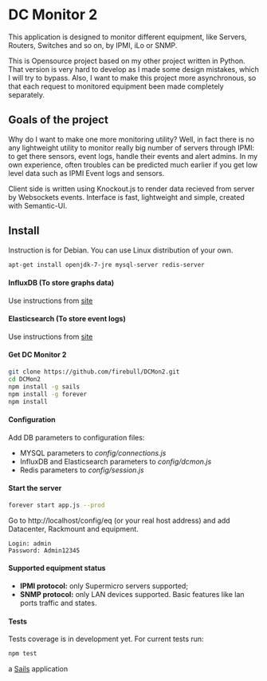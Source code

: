 # DC Monitor 2

This application is designed to monitor different equipment, like Servers, Routers, Switches and so on, by IPMI, iLo or SNMP.

This is Opensource project based on my other project written in Python. That version is very hard to develop as I made some design mistakes, which I will try to bypass. Also, I want to make this project more asynchronous, so that each request to monitored equipment been made completely separately.

## Goals of the project

Why do I want to make one more monitoring utility? Well, in fact there is no any lightweight utility to monitor really big number of servers through IPMI: to get there sensors, event logs, handle their events and alert admins. In my own experience, often troubles can be predicted much earlier if you get low level data such as IPMI Event logs and sensors.

Client side is written using Knockout.js to render data recieved from server by Websockets events. Interface is fast, lightweight and simple, created with Semantic-UI.

## Install

Instruction is for Debian. You can use Linux distribution of your own.
```bash
apt-get install openjdk-7-jre mysql-server redis-server
```

#### InfluxDB (To store graphs data)
Use instructions from [site](https://influxdb.com/docs/v0.9/introduction/installation.html)

#### Elasticsearch (To store event logs)
Use instructions from [site](https://www.elastic.co/guide/en/elasticsearch/reference/current/setup-repositories.html)

#### Get DC Monitor 2
```bash
git clone https://github.com/firebull/DCMon2.git
cd DCMon2
npm install -g sails
npm install -g forever
npm install
```

#### Configuration
Add DB parameters to configuration files:
 * MYSQL parameters to *config/connections.js*
 * InfluxDB and Elasticsearch parameters to *config/dcmon.js*
 * Redis parameters to *config/session.js*

#### Start the server
```bash
forever start app.js --prod
```
Go to http://localhost/config/eq (or your real host address) and add Datacenter, Rackmount and equipment.

    Login: admin
    Password: Admin12345

#### Supported equipment status
 * **IPMI protocol:** only Supermicro servers supported;
 * **SNMP protocol:** only LAN devices supported. Basic features like lan ports traffic and states.

#### Tests
Tests coverage is in development yet. For current tests run:
```bash
npm test
```

a [Sails](http://sailsjs.org) application
